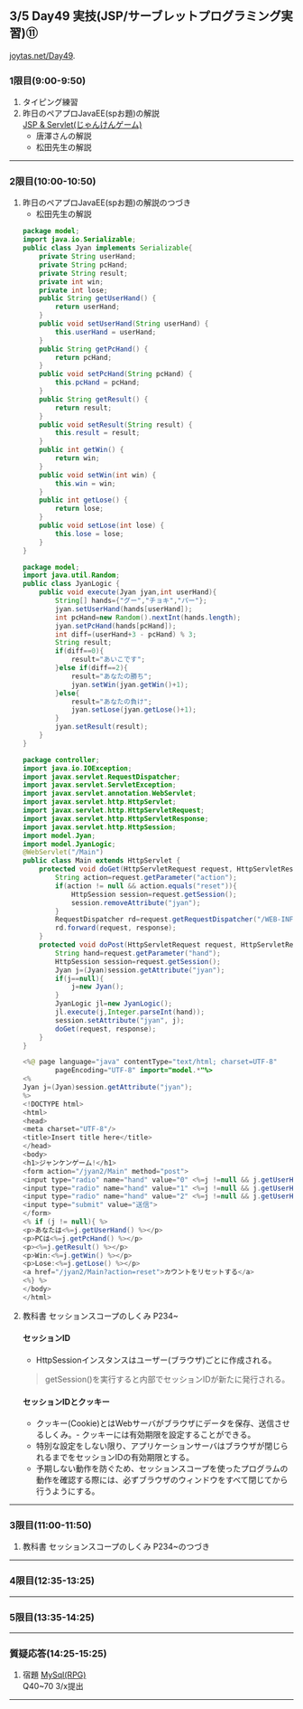 ## 3/5 Day49 実技(JSP/サーブレットプログラミング実習)⑪
[joytas.net/Day49]().
### 1限目(9:00-9:50)
1. タイピング練習
1. 昨日のペアプロJavaEE(spお題)の解説  
	[JSP & Servlet(じゃんけんゲーム)](https://joytas.net/programming/jsp-servlet_rsp)
	- 唐澤さんの解説
	- 松田先生の解説
---
### 2限目(10:00-10:50)
1. 昨日のペアプロJavaEE(spお題)の解説のつづき
	- 松田先生の解説
	~~~java
	package model;
	import java.io.Serializable;
	public class Jyan implements Serializable{
		private String userHand;
		private String pcHand;
		private String result;
		private int win;
		private int lose;
		public String getUserHand() {
			return userHand;
		}
		public void setUserHand(String userHand) {
			this.userHand = userHand;
		}
		public String getPcHand() {
			return pcHand;
		}
		public void setPcHand(String pcHand) {
			this.pcHand = pcHand;
		}
		public String getResult() {
			return result;
		}
		public void setResult(String result) {
			this.result = result;
		}
		public int getWin() {
			return win;
		}
		public void setWin(int win) {
			this.win = win;
		}
		public int getLose() {
			return lose;
		}
		public void setLose(int lose) {
			this.lose = lose;
		}
	}
	~~~
	~~~java
	package model;
	import java.util.Random;
	public class JyanLogic {
		public void execute(Jyan jyan,int userHand){
			String[] hands={"グー","チョキ","パー"};
			jyan.setUserHand(hands[userHand]);
			int pcHand=new Random().nextInt(hands.length);
			jyan.setPcHand(hands[pcHand]);
			int diff=(userHand+3 - pcHand) % 3;
			String result;
			if(diff==0){
				result="あいこです";
			}else if(diff==2){
				result="あなたの勝ち";
				jyan.setWin(jyan.getWin()+1);
			}else{
				result="あなたの負け";
				jyan.setLose(jyan.getLose()+1);
			}
			jyan.setResult(result);
		}
	}
	~~~
	~~~java
	package controller;
	import java.io.IOException;
	import javax.servlet.RequestDispatcher;
	import javax.servlet.ServletException;
	import javax.servlet.annotation.WebServlet;
	import javax.servlet.http.HttpServlet;
	import javax.servlet.http.HttpServletRequest;
	import javax.servlet.http.HttpServletResponse;
	import javax.servlet.http.HttpSession;
	import model.Jyan;
	import model.JyanLogic;
	@WebServlet("/Main")
	public class Main extends HttpServlet {
		protected void doGet(HttpServletRequest request, HttpServletResponse response) throws ServletException, IOException {
			String action=request.getParameter("action");
			if(action != null && action.equals("reset")){
				HttpSession session=request.getSession();
				session.removeAttribute("jyan");
			}
			RequestDispatcher rd=request.getRequestDispatcher("/WEB-INF/view/main.jsp");
			rd.forward(request, response);
		}
		protected void doPost(HttpServletRequest request, HttpServletResponse response) throws ServletException, IOException {
			String hand=request.getParameter("hand");
			HttpSession session=request.getSession();
			Jyan j=(Jyan)session.getAttribute("jyan");
			if(j==null){
				j=new Jyan();
			}
			JyanLogic jl=new JyanLogic();
			jl.execute(j,Integer.parseInt(hand));
			session.setAttribute("jyan", j);
			doGet(request, response);
		}
	}
	~~~
	~~~java
	<%@ page language="java" contentType="text/html; charset=UTF-8"
			pageEncoding="UTF-8" import="model.*"%>
	<%
	Jyan j=(Jyan)session.getAttribute("jyan");
	%>
	<!DOCTYPE html>
	<html>
	<head>
	<meta charset="UTF-8"/>
	<title>Insert title here</title>
	</head>
	<body>
	<h1>ジャンケンゲーム!</h1>
	<form action="/jyan2/Main" method="post">
	<input type="radio" name="hand" value="0" <%=j !=null && j.getUserHand().equals("グー") ? "checked":"" %>>グー
	<input type="radio" name="hand" value="1" <%=j !=null && j.getUserHand().equals("チョキ") ? "checked":"" %>>チョキ
	<input type="radio" name="hand" value="2" <%=j !=null && j.getUserHand().equals("パー") ? "checked":"" %>>パー
	<input type="submit" value="送信">
	</form>
	<% if (j != null){ %>
	<p>あなたは<%=j.getUserHand() %></p>
	<p>PCは<%=j.getPcHand() %></p>
	<p><%=j.getResult() %></p>
	<p>Win:<%=j.getWin() %></p>
	<p>Lose:<%=j.getLose() %></p>
	<a href="/jyan2/Main?action=reset">カウントをリセットする</a>
	<%} %>
	</body>
	</html>
	~~~
1. 教科書 セッションスコープのしくみ P234~
	#### セッションID
	- HttpSessionインスタンスはユーザー(ブラウザ)ごとに作成される。
	> getSession()を実行すると内部でセッションIDが新たに発行される。
	#### セッションIDとクッキー
	- クッキー(Cookie)とはWebサーバがブラウザにデータを保存、送信させるしくみ。- クッキーには有効期限を設定することができる。
	- 特別な設定をしない限り、アプリケーションサーバはブラウザが閉じられるまでをセッションIDの有効期限とする。
	- 予期しない動作を防ぐため、セッションスコープを使ったプログラムの動作を確認する際には、必ずブラウザのウィンドウをすべて閉じてから行うようにする。
---
### 3限目(11:00-11:50)
1. 教科書 セッションスコープのしくみ P234~のつづき
---
### 4限目(12:35-13:25)
---
### 5限目(13:35-14:25)
---
### 質疑応答(14:25-15:25)
1. 宿題
[MySql(RPG)](https://joytas.net/programming/mysql/mysql_rpg)  
Q40~70 3/x提出
----
